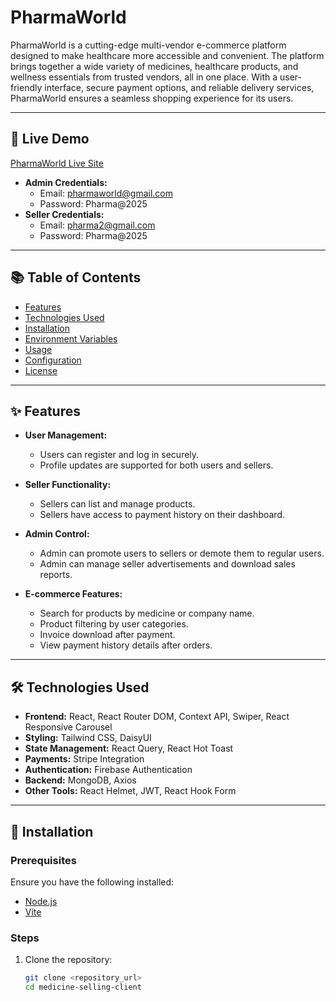 # PharmaWorld

PharmaWorld is a cutting-edge multi-vendor e-commerce platform designed to make healthcare more accessible and convenient. The platform brings together a wide variety of medicines, healthcare products, and wellness essentials from trusted vendors, all in one place. With a user-friendly interface, secure payment options, and reliable delivery services, PharmaWorld ensures a seamless shopping experience for its users.

---

## 🚀 Live Demo
[PharmaWorld Live Site](https://endearing-fenglisu-dad95b.netlify.app)  

- **Admin Credentials:**  
  - Email: pharmaworld@gmail.com  
  - Password: Pharma@2025  
- **Seller Credentials:**  
  - Email: pharma2@gmail.com  
  - Password: Pharma@2025  

---

## 📚 Table of Contents
- [Features](#features)  
- [Technologies Used](#technologies-used)  
- [Installation](#installation)  
- [Environment Variables](#environment-variables)  
- [Usage](#usage)  
- [Configuration](#configuration)  
- [License](#license)

---

## ✨ Features
- **User Management:**  
  - Users can register and log in securely.  
  - Profile updates are supported for both users and sellers.  

- **Seller Functionality:**  
  - Sellers can list and manage products.  
  - Sellers have access to payment history on their dashboard.  

- **Admin Control:**  
  - Admin can promote users to sellers or demote them to regular users.  
  - Admin can manage seller advertisements and download sales reports.

- **E-commerce Features:**  
  - Search for products by medicine or company name.  
  - Product filtering by user categories.  
  - Invoice download after payment.  
  - View payment history details after orders.

---

## 🛠️ Technologies Used
- **Frontend:** React, React Router DOM, Context API, Swiper, React Responsive Carousel  
- **Styling:** Tailwind CSS, DaisyUI  
- **State Management:** React Query, React Hot Toast  
- **Payments:** Stripe Integration  
- **Authentication:** Firebase Authentication  
- **Backend:** MongoDB, Axios  
- **Other Tools:** React Helmet, JWT, React Hook Form  

---

## 🧰 Installation

### Prerequisites
Ensure you have the following installed:
- [Node.js](https://nodejs.org/)  
- [Vite](https://vitejs.dev/)  

### Steps
1. Clone the repository:
   ```bash
   git clone <repository_url>
   cd medicine-selling-client

